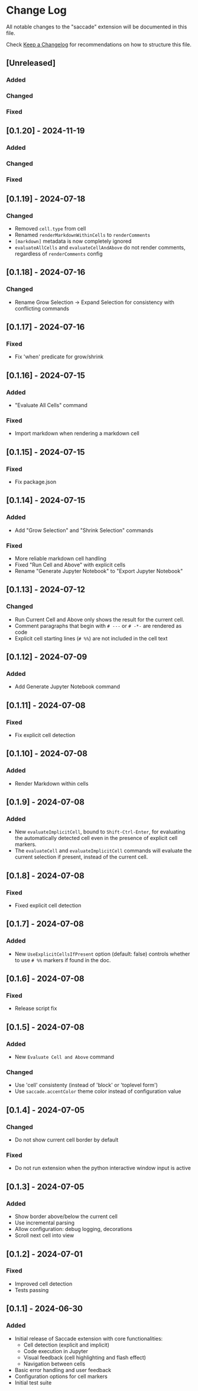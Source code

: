 # Change Log

All notable changes to the "saccade" extension will be documented in this file.

Check [Keep a Changelog](http://keepachangelog.com/) for recommendations on how to structure this file.

## [Unreleased]

### Added

### Changed

### Fixed

## [0.1.20] - 2024-11-19

### Added

### Changed

### Fixed

## [0.1.19] - 2024-07-18

### Changed

- Removed `cell.type` from cell
- Renamed `renderMarkdownWithinCells` to `renderComments`
- `[markdown]` metadata is now completely ignored
- `evaluateAllCells` and `evaluateCellAndAbove` do not render comments, regardless of `renderComments` config

## [0.1.18] - 2024-07-16

### Changed

- Rename Grow Selection -> Expand Selection for consistency with conflicting commands

## [0.1.17] - 2024-07-16

### Fixed

- Fix 'when' predicate for grow/shrink

## [0.1.16] - 2024-07-15

### Added

- "Evaluate All Cells" command

### Fixed

- Import markdown when rendering a markdown cell

## [0.1.15] - 2024-07-15

### Fixed

- Fix package.json

## [0.1.14] - 2024-07-15

### Added

- Add "Grow Selection" and "Shrink Selection" commands

### Fixed

- More reliable markdown cell handling
- Fixed "Run Cell and Above" with explicit cells
- Rename "Generate Jupyter Notebook" to "Export Jupyter Notebook"

## [0.1.13] - 2024-07-12

### Changed

- Run Current Cell and Above only shows the result for the current cell.
- Comment paragraphs that begin with `# ---` or `# -*-` are rendered as code
- Explicit cell starting lines (`# %%`) are not included in the cell text

## [0.1.12] - 2024-07-09

### Added

- Add Generate Jupyter Notebook command

## [0.1.11] - 2024-07-08

### Fixed

- Fix explicit cell detection

## [0.1.10] - 2024-07-08

### Added

- Render Markdown within cells

## [0.1.9] - 2024-07-08

### Added

- New `evaluateImplicitCell`, bound to `Shift-Ctrl-Enter`, for evaluating the automatically detected cell even in the presence of explicit cell markers.
- The `evaluateCell` and `evaluateImplicitCell` commands will evaluate the current selection if present, instead of the current cell.

## [0.1.8] - 2024-07-08

### Fixed

- Fixed explicit cell detection

## [0.1.7] - 2024-07-08

### Added

- New `UseExplicitCellsIfPresent` option (default: false) controls whether to use `# %%` markers if found in the doc.

## [0.1.6] - 2024-07-08

### Fixed

- Release script fix

## [0.1.5] - 2024-07-08

### Added

- New `Evaluate Cell and Above` command

### Changed

- Use 'cell' consistenty (instead of 'block' or 'toplevel form')
- Use `saccade.accentColor` theme color instead of configuration value

## [0.1.4] - 2024-07-05

### Changed

- Do not show current cell border by default

### Fixed

- Do not run extension when the python interactive window input is active

## [0.1.3] - 2024-07-05

### Added

- Show border above/below the current cell
- Use incremental parsing
- Allow configuration: debug logging, decorations
- Scroll next cell into view

## [0.1.2] - 2024-07-01

### Fixed

- Improved cell detection
- Tests passing

## [0.1.1] - 2024-06-30

### Added
- Initial release of Saccade extension with core functionalities:
  - Cell detection (explicit and implicit)
  - Code execution in Jupyter
  - Visual feedback (cell highlighting and flash effect)
  - Navigation between cells
- Basic error handling and user feedback
- Configuration options for cell markers
- Initial test suite

